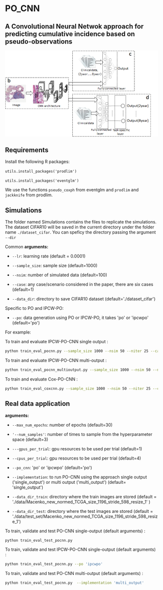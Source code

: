 # PO_CNN
## A Convolutional Neural Netwok approach for predicting cumulative incidence based on pseudo-observations

![](figure/2ndstage.png)

## Requirements
Install the following R packages: 

`utils.install_packages('prodlim')`

`utils.install_packages('eventglm')`

We use the functions `pseudo_coxph` from eventglm  and  `prodlim` and `jackknife` from prodlim.

## Simulations

The folder named Simulations contains the files to replicate the simulations.
The dataset CIFAR10 will be saved in the current directory under the folder name `./dataset_cifar`. You can speficy the directory passing the argument  `--dir`

Common **arguments:**

* `--lr`: learning rate (default = 0.0001)

* `--sample_size`: sample size (default=1000)

* `--nsim`: number of simulated data (default=100)

* `--case`: any case/scenario considered in the paper, there are six cases (default=1)

* `--data_dir`: directory to save CIFAR10 dataset (default='./dataset_cifar')

Specific to PO and IPCW-PO:

* `--po`: data generation using PO or IPCW-PO, it takes 'po' or 'ipcwpo' (default='po')

For example:

To train and evaluate IPCW-PO-CNN single output :
```sh
python train_eval_pocnn.py --sample_size 1000 --nsim 50 --niter 25 --case 5 --po 'ipcwpo'
```

To train and evaluate IPCW-PO-CNN multi-output :
```sh
python train_eval_pocnn_multioutput.py --sample_size 1000 --nsim 50 --niter 25 --case 5 --po 'ipcwpo'
```

To train and evaluate Cox-PO-CNN :
```sh
python train_eval_coxcnn.py --sample_size 1000 --nsim 50 --niter 25 --case 5
```


## Real data application

**arguments:**

* `--max_num_epochs`:  number of epochs (default=30)

* `'--num_samples'`: number of times to sample from the hyperparameter space  (default=3)

* `---gpus_per_trial`: gpu resources to be used per trial (default=1)

* `--cpus_per_trial`: gpu resources to be used per trial (default=4)

* `--po_cnn`: 'po' or 'ipcwpo' (default='po')

* `--implementation`: to run PO-CNN using the approach single output ('single_output') or multi output ('multi_output') (default= 'single_output')

* `--data_dir_train`: directory where the train images are stored (default = './data/Macenko_new_normed_TCGA_size_1196_stride_598_resize_1' )

* `--data_dir_test`: directory where the test images are stored (default = './data/test_set/Macenko_new_normed_TCGA_size_1196_stride_598_resize_1')

To train, validate and test PO-CNN single-output (default arguments) :
```sh
python train_eval_test_pocnn.py 
```
To train, validate and test IPCW-PO-CNN single-output (default arguments) :
```sh
python train_eval_test_pocnn.py --po 'ipcwpo' 
```
To train, validate and test PO-CNN multi-output (default arguments) :
```sh
python train_eval_test_pocnn.py  --implementation 'multi_output'
```
